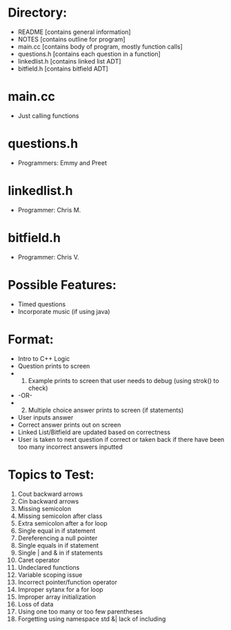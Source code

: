 # Directory:
- README [contains general information]
- NOTES [contains outline for program]
- main.cc [contains body of program, mostly function calls]
- questions.h [contains each question in a function]
- linkedlist.h [contains linked list ADT]
- bitfield.h [contains bitfield ADT]

#  main.cc
- Just calling functions

# questions.h
- Programmers: Emmy and Preet

# linkedlist.h
- Programmer: Chris M.

# bitfield.h
- Programmer: Chris V.


# Possible Features:
- Timed questions
- Incorporate music (if using java)

# Format:
- Intro to C++ Logic
- Question prints to screen
- 1) Example prints to screen that user needs to debug (using strok() to check)
- -OR-
- 2) Multiple choice answer prints to screen (if statements)
- User inputs answer 
- Correct answer prints out on screen
- Linked List/Bitfield are updated based on correctness
- User is taken to next question if correct or taken back if there have been too many incorrect answers inputted

# Topics to Test:
1. Cout backward arrows
2. Cin backward arrows
3. Missing semicolon
4. Missing semicolon after class
5. Extra semicolon after a for loop
6. Single equal in if statement
7. Dereferencing a null pointer
8. Single equals in if statement
9. Single | and & in if statements
10. Caret operator
11. Undeclared functions
12. Variable scoping issue
13. Incorrect pointer/function operator
14. Improper sytanx for a for loop
15. Improper array initialization
16. Loss of data
17. Using one too many or too few parentheses
18. Forgetting using namespace std &| lack of including <iostream>
